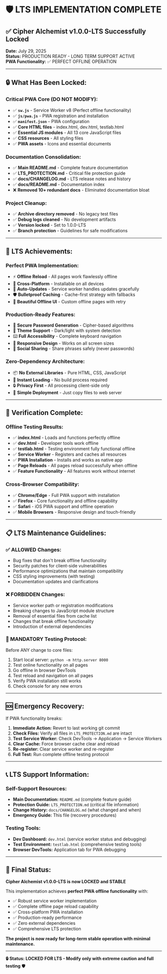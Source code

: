 # 🛡️ LTS IMPLEMENTATION COMPLETE

## ✅ **Cipher Alchemist v1.0.0-LTS Successfully Locked**

**Date:** July 29, 2025  
**Status:** PRODUCTION READY - LONG TERM SUPPORT ACTIVE  
**PWA Functionality:** ✅ PERFECT OFFLINE OPERATION  

---

## 🔒 **What Has Been Locked:**

### **Critical PWA Core (DO NOT MODIFY):**
- ✅ **`sw.js`** - Service Worker v8 (Perfect offline functionality)
- ✅ **`js/pwa.js`** - PWA registration and installation
- ✅ **`manifest.json`** - PWA configuration
- ✅ **Core HTML files** - index.html, dev.html, testlab.html
- ✅ **Essential JS modules** - All 13 core JavaScript files
- ✅ **CSS resources** - All styling files
- ✅ **PWA assets** - Icons and essential documents

### **Documentation Consolidation:**
- ✅ **Main README.md** - Complete feature documentation
- ✅ **LTS_PROTECTION.md** - Critical file protection guide
- ✅ **docs/CHANGELOG.md** - LTS release notes and history
- ✅ **docs/README.md** - Documentation index
- ❌ **Removed 10+ redundant docs** - Eliminated documentation bloat

### **Project Cleanup:**
- ✅ **Archive directory removed** - No legacy test files
- ✅ **Debug logs cleaned** - No development artifacts
- ✅ **Version locked** - Set to 1.0.0-LTS
- ✅ **Branch protection** - Guidelines for safe modifications

---

## 🎯 **LTS Achievements:**

### **Perfect PWA Implementation:**
- ⚡ **Offline Reload** - All pages work flawlessly offline
- 📱 **Cross-Platform** - Installable on all devices
- 🔄 **Auto-Updates** - Service worker handles updates gracefully
- 🛡️ **Bulletproof Caching** - Cache-first strategy with fallbacks
- 🎨 **Beautiful Offline UI** - Custom offline pages with retry

### **Production-Ready Features:**
- 🔐 **Secure Password Generation** - Cipher-based algorithms
- 🎨 **Theme Support** - Dark/light with system detection
- ⌨️ **Full Accessibility** - Complete keyboard navigation
- 📱 **Responsive Design** - Works on all screen sizes
- 🔗 **Social Sharing** - Share phrases safely (never passwords)

### **Zero-Dependency Architecture:**
- 📦 **No External Libraries** - Pure HTML, CSS, JavaScript
- 🚀 **Instant Loading** - No build process required
- 🔒 **Privacy First** - All processing client-side only
- 📂 **Simple Deployment** - Just copy files to web server

---

## 🧪 **Verification Complete:**

### **Offline Testing Results:**
- ✅ **index.html** - Loads and functions perfectly offline
- ✅ **dev.html** - Developer tools work offline
- ✅ **testlab.html** - Testing environment fully functional offline
- ✅ **Service Worker** - Registers and caches all resources
- ✅ **PWA Installation** - Installs and works as native app
- ✅ **Page Reloads** - All pages reload successfully when offline
- ✅ **Feature Functionality** - All features work without internet

### **Cross-Browser Compatibility:**
- ✅ **Chrome/Edge** - Full PWA support with installation
- ✅ **Firefox** - Core functionality and offline capability  
- ✅ **Safari** - iOS PWA support and offline operation
- ✅ **Mobile Browsers** - Responsive design and touch-friendly

---

## 📋 **LTS Maintenance Guidelines:**

### **✅ ALLOWED Changes:**
- Bug fixes that don't break offline functionality
- Security patches for client-side vulnerabilities
- Performance optimizations that maintain compatibility
- CSS styling improvements (with testing)
- Documentation updates and clarifications

### **❌ FORBIDDEN Changes:**
- Service worker path or registration modifications
- Breaking changes to JavaScript module structure
- Removal of essential files from cache list
- Changes that break offline functionality
- Introduction of external dependencies

### **🧪 MANDATORY Testing Protocol:**
Before ANY change to core files:
1. Start local server: `python -m http.server 8000`
2. Test online functionality on all pages
3. Go offline in browser DevTools
4. Test reload and navigation on all pages
5. Verify PWA installation still works
6. Check console for any new errors

---

## 🆘 **Emergency Recovery:**

If PWA functionality breaks:
1. **Immediate Action:** Revert to last working git commit
2. **Check Files:** Verify all files in `LTS_PROTECTION.md` are intact
3. **Test Service Worker:** Check DevTools → Application → Service Workers
4. **Clear Cache:** Force browser cache clear and reload
5. **Re-register:** Clear service worker and re-register
6. **Full Test:** Run complete offline testing protocol

---

## 📞 **LTS Support Information:**

### **Self-Support Resources:**
- **Main Documentation:** `README.md` (complete feature guide)
- **Protection Guide:** `LTS_PROTECTION.md` (critical file information)
- **Change History:** `docs/CHANGELOG.md` (what changed and when)
- **Emergency Guide:** This file (recovery procedures)

### **Testing Tools:**
- **Dev Dashboard:** `dev.html` (service worker status and debugging)
- **Test Environment:** `testlab.html` (comprehensive testing tools)
- **Browser DevTools:** Application tab for PWA debugging

---

## 🎉 **Final Status:**

**Cipher Alchemist v1.0.0-LTS is now LOCKED and STABLE**

This implementation achieves **perfect PWA offline functionality** with:
- ✅ Robust service worker implementation
- ✅ Complete offline page reload capability  
- ✅ Cross-platform PWA installation
- ✅ Production-ready performance
- ✅ Zero external dependencies
- ✅ Comprehensive LTS protection

**The project is now ready for long-term stable operation with minimal maintenance.**

---

**🔒 Status: LOCKED FOR LTS - Modify only with extreme caution and full testing** 🛡️
